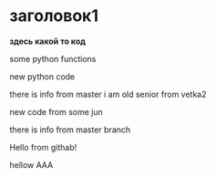 # заголовок1

**здесь какой то код**

some python functions

new python code

there is info from master
i am old senior from vetka2

new code from some jun

there is info from master branch

Hello from githab!

hellow AAA